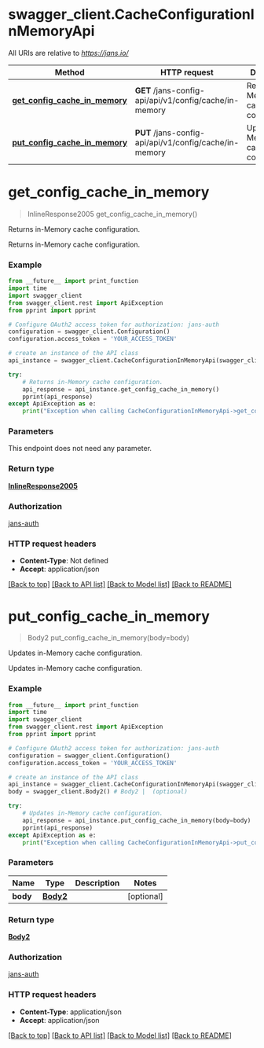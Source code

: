 # swagger_client.CacheConfigurationInMemoryApi

All URIs are relative to *https://jans.io/*

Method | HTTP request | Description
------------- | ------------- | -------------
[**get_config_cache_in_memory**](CacheConfigurationInMemoryApi.md#get_config_cache_in_memory) | **GET** /jans-config-api/api/v1/config/cache/in-memory | Returns in-Memory cache configuration.
[**put_config_cache_in_memory**](CacheConfigurationInMemoryApi.md#put_config_cache_in_memory) | **PUT** /jans-config-api/api/v1/config/cache/in-memory | Updates in-Memory cache configuration.

# **get_config_cache_in_memory**
> InlineResponse2005 get_config_cache_in_memory()

Returns in-Memory cache configuration.

Returns in-Memory cache configuration.

### Example
```python
from __future__ import print_function
import time
import swagger_client
from swagger_client.rest import ApiException
from pprint import pprint

# Configure OAuth2 access token for authorization: jans-auth
configuration = swagger_client.Configuration()
configuration.access_token = 'YOUR_ACCESS_TOKEN'

# create an instance of the API class
api_instance = swagger_client.CacheConfigurationInMemoryApi(swagger_client.ApiClient(configuration))

try:
    # Returns in-Memory cache configuration.
    api_response = api_instance.get_config_cache_in_memory()
    pprint(api_response)
except ApiException as e:
    print("Exception when calling CacheConfigurationInMemoryApi->get_config_cache_in_memory: %s\n" % e)
```

### Parameters
This endpoint does not need any parameter.

### Return type

[**InlineResponse2005**](InlineResponse2005.md)

### Authorization

[jans-auth](../README.md#jans-auth)

### HTTP request headers

 - **Content-Type**: Not defined
 - **Accept**: application/json

[[Back to top]](#) [[Back to API list]](../README.md#documentation-for-api-endpoints) [[Back to Model list]](../README.md#documentation-for-models) [[Back to README]](../README.md)

# **put_config_cache_in_memory**
> Body2 put_config_cache_in_memory(body=body)

Updates in-Memory cache configuration.

Updates in-Memory cache configuration.

### Example
```python
from __future__ import print_function
import time
import swagger_client
from swagger_client.rest import ApiException
from pprint import pprint

# Configure OAuth2 access token for authorization: jans-auth
configuration = swagger_client.Configuration()
configuration.access_token = 'YOUR_ACCESS_TOKEN'

# create an instance of the API class
api_instance = swagger_client.CacheConfigurationInMemoryApi(swagger_client.ApiClient(configuration))
body = swagger_client.Body2() # Body2 |  (optional)

try:
    # Updates in-Memory cache configuration.
    api_response = api_instance.put_config_cache_in_memory(body=body)
    pprint(api_response)
except ApiException as e:
    print("Exception when calling CacheConfigurationInMemoryApi->put_config_cache_in_memory: %s\n" % e)
```

### Parameters

Name | Type | Description  | Notes
------------- | ------------- | ------------- | -------------
 **body** | [**Body2**](Body2.md)|  | [optional] 

### Return type

[**Body2**](Body2.md)

### Authorization

[jans-auth](../README.md#jans-auth)

### HTTP request headers

 - **Content-Type**: application/json
 - **Accept**: application/json

[[Back to top]](#) [[Back to API list]](../README.md#documentation-for-api-endpoints) [[Back to Model list]](../README.md#documentation-for-models) [[Back to README]](../README.md)

